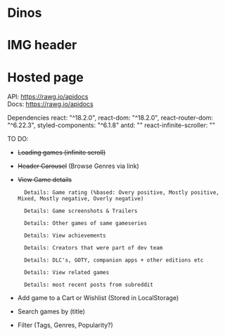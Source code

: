 # Dinos

# IMG header

# Hosted page

API: https://rawg.io/apidocs  
Docs: https://rawg.io/apidocs

Dependencies
react: "^18.2.0",
react-dom: "^18.2.0",
react-router-dom: "^6.22.3",
styled-components: "^6.1.8"
antd: ""
react-infinite-scroller: ""

TO DO:

- ~~Loading games (infinite scroll)~~

- ~~Header Carousel~~ (Browse Genres via link)

- ~~View Game details~~

        Details: Game rating (%based: Overy positive, Mostly positive, Mixed, Mostly negative, Overly negative)

        Details: Game screenshots & Trailers

        Details: Other games of same gameseries

        Details: View achievements

        Details: Creators that were part of dev team

        Details: DLC's, GOTY, companion apps + other editions etc

        Details: View related games

        Details: most recent posts from subreddit

- Add game to a Cart or Wishlist (Stored in LocalStorage)

- Search games by (title)

- Filter (Tags, Genres, Popularity?)
